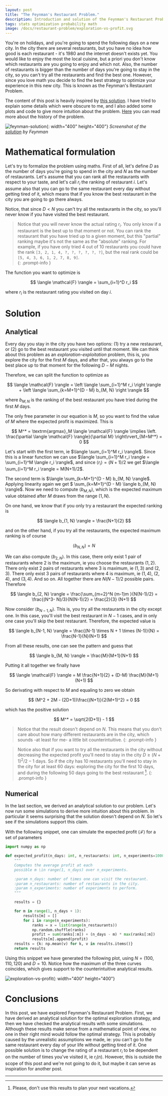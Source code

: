 ```yaml
---
layout: post
title: "The Feynman's Restaurant Problem."
description: Introduction and solution of the Feynman's Restaurant Problem.
tags: stats optimization probability math
image: /docs/restaurant-problem/exploration-vs-profit.svg
---
```


You're on holidays, and you're going to spend the following days on a new city. In the city there are several restaurants, but you have no idea how good is each restaurant - it's 1980 and the internet doesn't exists yet. You would like to enjoy the most the local cuisine, but a priori you don't know which restaurants are you going to enjoy and which not. Also, the number of restaurants is bigger than the number of days you're going to stay in the city, so you can't try all the restaurants and find the best one. However, since you love math  you decide to find the best strategy to optimize your experience in this new city. This is known as the Feynman's Restaurant Problem.

The content of this post is heavily inspired by [this solution](https://www.feynmanlectures.caltech.edu/info/solutions/restaurant_problem_sol_1.html). I have tried to explain some details which were obscure to me, and I also added some plots and code to give more intuition about the problem. [Here](https://www.feynmanlectures.caltech.edu/info/other/Feynmans_Restaurant_Problem_Revealed.html) you can read more about the history of the problem.

![feynman-solution](/docs/restaurant-problem/feynman-solution.png){: width="400" height="400"}
_Screenshot of the [solution](https://www.feynmanlectures.caltech.edu/info/other/Feynmans_Restaurant_Problem_Original_Notes.pdf) by Feynman_


# Mathematical formulation

Let's try to formalize the problem using maths. First of all, let's define $D$ as the number of days you're going to spend in the city and $N$ as the number of restaurants. Let's assume that you can rank all the restaurants with respect to your taste, and let's call $r_i$ the ranking of restaurant $i$. Let's assume also that you can go to the same restaurant every day without getting tired of it, which means that if you know the best restaurant in the city you are going to go there always.  

Notice, that since $D < N$ you can't try all the restaurants in the city, so you'll never know if you have visited the best restaurant. 

> Notice that you will never know the actual rating $r_i$. You only know if a restaurant is the best up to that moment or not. You can rank the restaurant that you have tried up to a given moment, but this "partial" ranking maybe it's not the same as the "absolute" ranking. For example, if you have only tried 4 out of 10 restaurants you could have the rank `[3, 2, 1, 4, ?, ?, ?, ?, ?, ?]`, but the real rank could be `[5, 4, 3, 6, 1, 2, 7, 8, 9]`.  
{: .prompt-info }

The function you want to optimize is

$$
\langle \mathcal{F} \rangle = \sum_{i=1}^D r_i
$$

where $r_i$ is the restaurant rating you visited on day $i$.

# Solution

## Analytical

Every day you stay in the city you have two options: (1) try a new restaurant, or (2) go to the best restaurant you visited until that moment. We can think about this problem as an _exploration-exploitation_ problem, this is, you explore the city for the first $M$ days, and after that, you always go to the best place up to that moment for the following $D - M$ nights. 

Therefore, we can split the function to optimize as

$$
\langle \mathcal{F} \rangle = 
\left \langle \sum_{i=1}^M r_i \right \rangle 
+ 
\left \langle \sum_{k=M+1}^{D - M} b_{M, N} \right \rangle
$$

where $b_{M, N}$ is the ranking of the best restaurant you have tried during the first $M$ days.

The only free parameter in our equation is $M$, so you want to find the value of $M$ where the expected profit is maximized. This is
 
$$
M^* = 
\textrm{argmax}_M \langle \mathcal{F} \rangle 
\implies 
\left. \frac{\partial \langle \mathcal{F} \rangle}{\partial M} \right\rvert_{M=M^*} = 0
$$

Let's start with the first term, ie $\langle \sum_{i=1}^M r_i \rangle$. Since this is a linear function we can use $\langle \sum_{i=1}^M r_i \rangle = \sum_{i=1}^M \langle r_i \rangle$, and since $\langle r_i \rangle = (N+1)/2$ we get  $\langle \sum_{i=1}^M r_i \rangle = M(N+1)/2$.

The second term is $\langle \sum_{k=M+1}^{D - M} b_{M, N} \rangle$. Applying linearity again we get $ \sum_{k=M+1}^{D - M} \langle b_{M, N} \rangle$. Now we need to compute $\langle b_{M, N} \rangle$, which is the expected maximum value obtained after $M$ draws from the range $(1, N)$. 

On one hand, we know that if you only try a restaurant the expected ranking is

$$
\langle b_{1, N} \rangle = \frac{N+1}{2} 
$$

and on the other hand, if you try all the restaurants, the expected maximum ranking is of course

$$
\langle b_{N, N} \rangle = N
$$

We can also compute $\langle b_{2, N} \rangle$. In this case, there only exist 1 pair of restaurants where 2 is the maximum, ie you choose the restaurants $(1, 2)$. There only exist 2 pairs of restaurants where 3 is maximum, ie $(1, 3)$ and $(2, 3)$. There only exist 3 pairs of restaurants where 4 is maximum, ie $(1, 4)$, $(2, 4)$, and $(3, 4)$. And so on. All together there are $N(N-1)/2$ possible pairs. Therefore

$$
\langle b_{2, N} \rangle = \frac{\sum_{m=2}^N (m-1)m }{N(N-1)/2} = \frac{(N^3- N)/3}{N(N-1)/2} = \frac{2}{3} (N+1)
$$ 

Now consider $\langle b_{N-1, N} \rangle$. This is, you try all the restaurants in the city except one. In this case, you'll visit the best restaurant in $N-1$ cases, and in only one case you'll skip the best restaurant. Therefore, the expected value is

$$
\langle b_{N-1, N} \rangle = \frac{(N-1) \times N + 1 \times (N-1)}{N} = \frac{N-1}{N}(N+1)
$$

From all these results, one can see the pattern and guess that

$$
\langle b_{M, N} \rangle = \frac{M}{M+1}(N+1)
$$

Putting it all together we finally have

$$
\langle \mathcal{F} \rangle = M \frac{N+1}{2} + (D-M) \frac{M}{M+1}(N+1)
$$

So derivating with respect to $M$ and equaling to zero we obtain

$$
(M^2 + 2M - (2D+1))\frac{(N+1)}{2(M+1)^2}  =  0
$$

which has the positive solution

$$
M^* = \sqrt{2(D+1)} - 1
$$

>Notice that the result doesn't depend on $N$. This means that you don't care about how many different restaurants are in the city, which sounds -at least for me- a little bit counterintuitive.
{: .prompt-info }

>Notice also that if you want to try all the restaurants in the city without decreasing the expected profit you'll need to stay in the city $D \geq (N+1)^2/2 - 1$ days. So if the city has 10 restaurants you'll need to stay in the city for at least 60 days:  exploring the city for the first 10 days, and during the following 50 days going to the best restaurant [^1].
{: .prompt-info }


## Numerical

In the last section, we derived an analytical solution to our problem. Let's now run some simulations to derive more intuition about this problem. In particular it seems surprising that the solution doesn't depend on $N$. So let's see if the simulations support this claim.

With the following snippet, one can simulate the expected profit $\langle \mathcal{F} \rangle$ for a set of parameters

```python
import numpy as np

def expected_profit(n_days: int, n_restaurants: int, n_experiments=10000):
    """
    Computes the average profit at each 
    possible m \in range(1, n_days) over n_experiments.

    :param n_days: number of times one can visit the restaurant.
    :param n_restaurants: number of restaurants in the city.
    :param n_experiments: number of experiments to perform.
    """

    results = {}

    for m in range(1, n_days + 1):
        results[m] = []
        for i in range(n_experiments):
            ranks = x = list(range(n_restaurants))
            np.random.shuffle(ranks)
            profit = sum(ranks[:m]) + (n_days - m) * max(ranks[:m])
            results[m].append(profit)
    results = {k: np.mean(v) for k, v in results.items()}
    return results
```

Using this snippet we have generated the following plot, using $N=(100, 110, 120)$ and $D=10$. Notice how the maximum of the three curves coincides, which gives support to the counterintuitive analytical results.
  
![exploration-vs-profit](/docs/restaurant-problem/exploration-vs-profit.svg){: width="400" height="400"}


# Conclusions

In this post, we have explored Feynman's Restaurant Problem. First, we have derived an analytical solution for the optimal exploration strategy, and then we have checked the analytical results with some simulations. Although these results make sense from a mathematical point of view, no one in their right mind would follow the optimal strategy. This is probably caused by the unrealistic assumptions we made, ie: you can't go to the same restaurant every day of your life without getting tired of it. One possible solution is to change the rating of a restaurant $r_i$ to be dependent on the number of times you've visited it, ie $r_i(n)$. However, this is outside the scope of this post and we're not going to do it, but maybe it can serve as inspiration for another post. 

---

[^1]: Please, don't use this results to plan your next vacations.